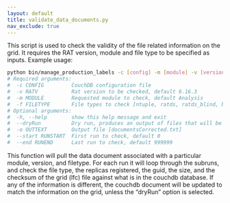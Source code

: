 ```yaml
---
layout: default
title: validate_data_documents.py 
nav_exclude: true
---
```


This script is used to check the validity of the file related information on the grid. It requires the RAT version, module and file type to be specified as inputs. Example usage: 

```bash
python bin/manage_production_labels -c [config] -m [module] -v [version] -f [fileType] -o [list of corrected documents]
# Required arguments:
#  -c CONFIG         CouchDB configuration file
#  -v RATV           Rat version to be checked, default 6.16.3
#  -m MODULE         Requested module to check, default Analysis
#  -f FILETYPE       File types to check [ntuple, ratds, ratds_blind, blind_ratds, blind_ntuple]
# Optional arguments:
#  -h, --help        show this help message and exit
#  --dryRun          Dry run, produces an output of files that will be corrected.
#  -o OUTTEXT        Output file [documentsCorrected.txt]
#  --start RUNSTART  First run to check, default 0
#  --end RUNEND      Last run to check, default 999999
```

This function will pull the data document associated with a particular module, version, and filetype. For each run it will loop through the subruns, and check the file type, the replicas registered, the guid, the size, and the checksum of the grid (lfc) file against what is in the couchdb database. If any of the information is different, the couchdb document will be updated to match the information on the grid, unless the “dryRun” option is selected. 
